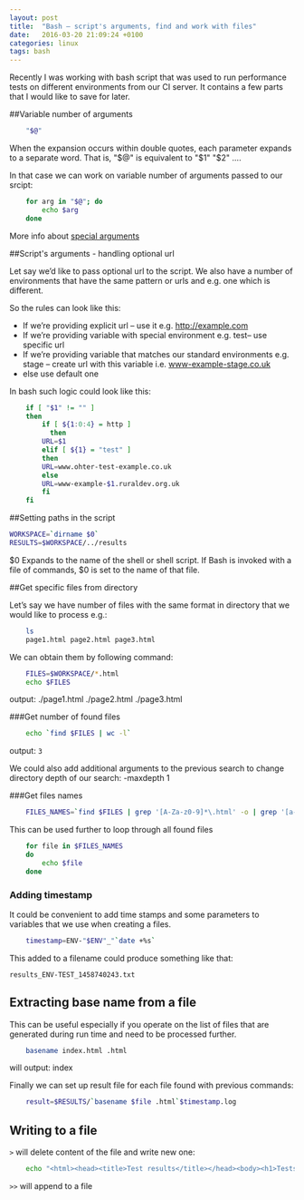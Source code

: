 ```yaml
---
layout: post
title:  "Bash – script's arguments, find and work with files"
date:   2016-03-20 21:09:24 +0100
categories: linux
tags: bash
---
```

Recently I was working with bash script that was used to run performance tests on different environments from our CI server. It contains a few parts that I would like to save for later. 

##Variable number of arguments
```bash
	"$@"
```
When the expansion occurs within double quotes, each parameter expands to a separate word. That is, 				"$@" is equivalent to "$1" "$2" ….

In that case we can work on variable number of arguments passed to our srcipt:
```bash
	for arg in "$@"; do
	    echo $arg
	done
```

More info about [special arguments](https://www.gnu.org/software/bash/manual/html_node/Special-Parameters.html)

##Script's arguments - handling optional url

Let say we’d like to pass optional url to the script. We also have a number of environments that have the same pattern or urls and e.g. one which is different.

So the rules can look like this:

- If we’re providing explicit url – use it e.g. http://example.com
- If we’re providing variable with special environment e.g. test– use specific url 
- If we’re providing variable that matches our standard environments e.g. stage – create url with this variable i.e. www-example-stage.co.uk   
- else use default one

In bash such logic could look like this:

``` bash
	if [ "$1" != "" ]
	then
	    if [ ${1:0:4} = http ]
	      then
	 	URL=$1
	    elif [ ${1} = "test" ]
	    then
	 	URL=www.ohter-test-example.co.uk
	    else
	 	URL=www-example-$1.ruraldev.org.uk   
	    fi
	fi
```

##Setting paths in the script

```bash
WORKSPACE=`dirname $0`
RESULTS=$WORKSPACE/../results
```

$0 Expands to the name of the shell or shell script.  If Bash is invoked with a file of commands, $0 is set to the name of that file. 

##Get specific files from directory

Let’s say we have number of files with the same format in directory that we would like to process e.g.:
```bash
	ls
	page1.html page2.html page3.html
```
We can obtain them by following command:
```bash
	FILES=$WORKSPACE/*.html
	echo $FILES
```
output: 
	./page1.html ./page2.html ./page3.html

###Get number of found files 

```bash
	echo `find $FILES | wc -l`
```
output: `3`

We could also add additional arguments to the previous search to change directory depth of our search:
	 -maxdepth 1


###Get files names 
```bash
	FILES_NAMES=`find $FILES | grep '[A-Za-z0-9]*\.html' -o | grep '[a-zA-Z0-9]*' -o`
```
This can be used further to loop through all found files
```bash
	for file in $FILES_NAMES
	do
		echo $file
	done
```
### Adding timestamp

It could be convenient to add time stamps and some parameters to variables that we use when creating a files. 
```bash
	timestamp=ENV-"$ENV"_"`date +%s`
```
This added to a filename could produce something like that: 

	results_ENV-TEST_1458740243.txt


## Extracting base name from a file
This can be useful especially if you operate on the list of files that are generated during run time and need to be processed further.
```bash
	basename index.html .html
```
will output:
	index

Finally we can set up result file for each file found with previous commands: 
```bash
	result=$RESULTS/`basename $file .html`$timestamp.log
```
## Writing to a file

`>` will delete content of the file and write new one:
```bash
	echo "<html><head><title>Test results</title></head><body><h1>Tests results</h1>" > $RESULTS/results.html
```	
`>>` will append to a file
